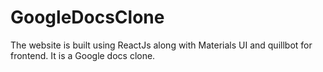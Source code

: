 # GoogleDocsClone

The website is built using ReactJs along with Materials UI and quillbot for frontend. It is a Google docs clone.
